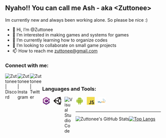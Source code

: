 ## Nyaho!! You can call me Ash - aka \<Zuttonee>

Im currently new and always been working alone. So please be nice :)
- 👋 Hi, I’m @Zuttonee
- 👀 I’m interested in making games and systems for games
- 🌱 I’m currently learning how to organize codes
- 💞️ I’m looking to collaborate on small game projects
- 📫 How to reach me zuttonee@gmail.com

### Connect with me:

[<img align="left" alt="Zuttonee | Discord" width="40px" src="https://img.icons8.com/color/144/000000/discord-logo.png" />][Discord]
[<img align="left" alt="Zuttonee | Instagram" width="40px" src="https://img.icons8.com/fluency/144/000000/instagram-new.png" />][Instagram]
[<img align="left" alt="Zuttonee | Twitter" width="40px" src="https://img.icons8.com/color/96/000000/twitter--v1.png" />][Twitter]

<br/>

### Languages and Tools:

<img align="left" alt="C#" width="26px" src="https://raw.githubusercontent.com/devicons/devicon/2ae2a900d2f041da66e950e4d48052658d850630/icons/csharp/csharp-original.svg" style="padding-right:10px;" />
<img align="left" alt="Unity" width="26px" src="https://raw.githubusercontent.com/devicons/devicon/2ae2a900d2f041da66e950e4d48052658d850630/icons/unity/unity-original.svg" style="padding-right:10px;" />
<img align="left" alt="Visual Studio Code" width="26px" src="https://cdn.jsdelivr.net/gh/devicons/devicon/icons/vscode/vscode-original.svg" style="padding-right:10px;" />
<img align="left" alt="Android" width="26px" src="https://raw.githubusercontent.com/devicons/devicon/2ae2a900d2f041da66e950e4d48052658d850630/icons/android/android-original.svg" style="padding-right:10px;" />
<img align="left" alt="Javascript" width="26px" src="https://raw.githubusercontent.com/devicons/devicon/2ae2a900d2f041da66e950e4d48052658d850630/icons/javascript/javascript-original.svg" style="padding-right:10px;" />
<img align="left" alt="SQL" width="26px" src="https://raw.githubusercontent.com/devicons/devicon/2ae2a900d2f041da66e950e4d48052658d850630/icons/mysql/mysql-original-wordmark.svg" style="padding-right:10px;" />

<br/>
<br/>

---

<img align="left" alt="Zuttonee's GitHub Stats" src="https://github-readme-stats.vercel.app/api?username=Zuttonee&&theme=dracula&show_icons=true" />

[![Top Langs](https://github-readme-stats.vercel.app/api/top-langs/?username=zuttonee&layout=compact&theme=dracula)](https://github.com/zuttonee/github-readme-stats)


[Discord]: https://www.google.com
[Instagram]: https://www.google.com
[Twitter]: https://www.google.com
